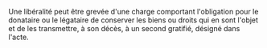   
 Une libéralité peut être grevée d'une charge comportant l'obligation pour le donataire ou le légataire de conserver les biens ou droits qui en sont l'objet et de les transmettre, à son décès, à un second gratifié, désigné dans l'acte.  

  
